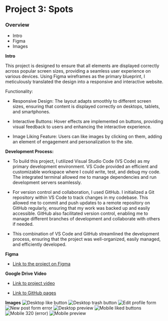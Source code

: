 # Project 3: Spots

### Overview

- Intro
- Figma
- Images

**Intro**

This project is designed to ensure that all elements are displayed correctly across popular screen sizes, providing a seamless user experience on various devices. Using Figma wireframes as the primary blueprint, I meticulously translated the design into a responsive and interactive website.

Functionality:

- Responsive Design: The layout adapts smoothly to different screen sizes, ensuring that content is displayed correctly on desktops, tablets, and smartphones.

- Interactive Buttons: Hover effects are implemented on buttons, providing visual feedback to users and enhancing the interactive experience.

- Image Liking Feature: Users can like images by clicking on them, adding an element of engagement and personalization to the site.

**Development Process:**

- To build this project, I utilized Visual Studio Code (VS Code) as my primary development environment. VS Code provided an efficient and customizable workspace where I could write, test, and debug my code. The integrated terminal allowed me to manage dependencies and run development servers seamlessly.

- For version control and collaboration, I used GitHub. I initialized a Git repository within VS Code to track changes in my codebase. This allowed me to commit and push updates to a remote repository on GitHub regularly, ensuring that my work was backed up and easily accessible. GitHub also facilitated version control, enabling me to manage different branches of development and collaborate with others if needed.

- This combination of VS Code and GitHub streamlined the development process, ensuring that the project was well-organized, easily managed, and efficiently developed.

**Figma**

- [Link to the project on Figma](https://www.figma.com/file/BBNm2bC3lj8QQMHlnqRsga/Sprint-3-Project-%E2%80%94-Spots?type=design&node-id=2%3A60&mode=design&t=afgNFybdorZO6cQo-1)

**Google Drive Video**

- [Link to project video](https://drive.google.com/file/d/1z6G4-mBpOJUtn1SVD0q2R8pQULiw8KWN/view?usp=drive_link)

- [Link to GitHub pages](https://codem0n3t.github.io/se_project_spots/)

**Images**
![Desktop like button](https://github.com/user-attachments/assets/10da57a4-45a9-46a3-835f-e4e350837ef4)
![Desktop trash button](https://github.com/user-attachments/assets/48c5340a-7e55-46e5-98b4-daa8d417a3d7)
![Edit profile form](https://github.com/user-attachments/assets/0cdf5626-1908-4bf6-969f-28645d7633c0)
![New post form error](https://github.com/user-attachments/assets/3000ff0e-d163-4e21-a638-85ae3c1fe621)
![Desktop preview](https://github.com/user-attachments/assets/e5510f8a-bd87-4c00-bfc8-ada8baa025b6)
![Mobile liked buttons](https://github.com/user-attachments/assets/94c05ddd-0dfb-4bf6-9e89-72755a521d52)
![Mobile 320 (error)](https://github.com/user-attachments/assets/d2f4ad34-b442-4f0d-b955-74ac495992a5)
![Mobile preview](https://github.com/user-attachments/assets/9ed3aa69-7c8d-4b71-8468-7542b0f12878)


